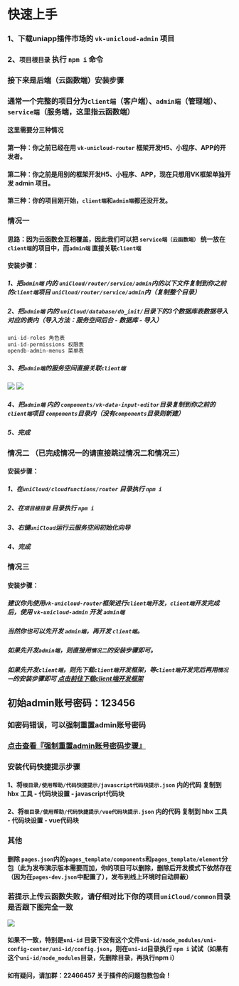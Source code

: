 
# 快速上手
 
### 1、下载uniapp插件市场的 `vk-unicloud-admin` 项目

### 2、`项目根目录` 执行 `npm i` 命令

### 接下来是后端（云函数端）安装步骤

### 通常一个完整的项目分为`client端`（客户端）、`admin端`（管理端）、`service端`（服务端，这里指云函数端）

#### 这里需要分三种情况
#### 第一种：你之前已经在用 `vk-unicloud-router` 框架开发H5、小程序、APP的开发者。

#### 第二种：你之前是用别的框架开发H5、小程序、APP，现在只想用VK框架单独开发 admin 项目。

#### 第三种：你的项目刚开始，`client端`和`admin端`都还没开发。

### 情况一
#### 思路：因为云函数会互相覆盖，因此我们可以把 `service端（云函数端）` 统一放在 `client端`的项目中，而`admin端` 直接关联`client端`
#### 安装步骤：
##### 1、把`admin端` 内的 `uniCloud/router/service/admin`内的以下文件复制到你之前的`client端`项目 `uniCloud/router/service/admin`内（复制整个目录）
##### 2、把`admin端` 内的 `uniCloud/database/db_init/`目录下的3个数据库表数据导入对应的表内（导入方法：服务空间后台 - 数据库 - 导入）
```js
uni-id-roles 角色表
uni-id-permissions 权限表
opendb-admin-menus 菜单表
```
##### 3、把`admin端`的服务空间直接关联`client端`
![](https://vkceyugu.cdn.bspapp.com/VKCEYUGU-cf0c5e69-620c-4f3c-84ab-f4619262939f/98c6961a-22c8-4d61-833f-f558d848b0e5.png)
![](https://vkceyugu.cdn.bspapp.com/VKCEYUGU-cf0c5e69-620c-4f3c-84ab-f4619262939f/8a9406fd-ff00-48d4-b1fe-6e133c2bf13a.png)
##### 4、把`admin端` 内的 `components/vk-data-input-editor`目录复制到你之前的`client端`项目 `components`目录内（没有`components`目录则新建）
##### 5、完成

### 情况二 （已完成情况一的请直接跳过情况二和情况三）
#### 安装步骤：
##### 1、在`uniCloud/cloudfunctions/router` 目录执行 `npm i`
##### 2、在`项目根目录` 目录执行 `npm i`
##### 3、右键`uniCloud`运行云服务空间初始化向导
##### 4、完成


### 情况三
#### 安装步骤：
##### 建议你先使用`vk-unicloud-router`框架进行`client端`开发，`client端`开发完成后，使用 `vk-unicloud-admin` 开发 `admin端`
##### 当然你也可以先开发 `admin端`，再开发 `client端`。
##### 如果先开发`admin端`，则直接用`情况二`的安装步骤即可。
##### 如果先开发`client端`，则先下载`client端`开发框架，等`client端`开发完后再用`情况一`的安装步骤即可 [点击前往下载client端开发框架](https://ext.dcloud.net.cn/plugin?id=2204)


## 初始admin账号密码：123456

### 如密码错误，可以强制重置admin账号密码
### [点击查看『强制重置admin账号密码步骤』](https://gitee.com/vk-uni/vk-uni-cloud-router/wikis/pages?sort_id=4064984&doc_id=975983)

### 安装代码快捷提示步骤
####  1、将`根目录/使用帮助/代码快捷提示/javascript代码块提示.json` 内的代码 复制到 hbx 工具 - 代码块设置 - javascript代码块
####  2、将`根目录/使用帮助/代码快捷提示/vue代码块提示.json` 内的代码 复制到 hbx 工具 - 代码块设置 - vue代码块

### 其他
#### 删除 `pages.json`内的`pages_template/components`和`pages_template/element`分包（此为发布演示版本需要而加，你的项目可以删除，删除后开发模式下依然存在（因为在`pages-dev.json`中配置了），发布到线上环境时自动屏蔽）

### 若提示上传云函数失败，请仔细对比下你的项目`uniCloud/common`目录是否跟下图完全一致
![](https://vkceyugu.cdn.bspapp.com/VKCEYUGU-cf0c5e69-620c-4f3c-84ab-f4619262939f/4d26285e-2a69-445c-b1ab-7519c1bc52d7.png)
#### 如果不一致，特别是`uni-id` 目录下没有这个文件`uni-id/node_modules/uni-config-center/uni-id/config.json`，则在`uni-id`目录执行 `npm i` 试试（如果有这个`uni-id/node_modules`目录，先删除目录，再执行npm i）

#### 如有疑问，请加群：22466457 关于插件的问题包教包会！
